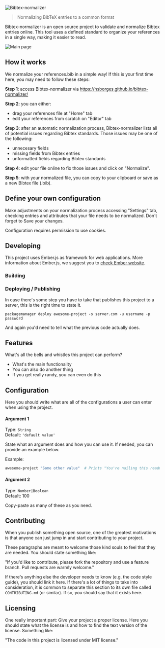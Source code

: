 ![Bibtex-normalizer](public/assets/images/bibtex-normalizer.png)
> Normalizing BibTeX entries to a common format

Bibtex-normalizer is an open source project to validate and normalize Bibtex entries online.
This tool uses a defined standard to organize your references in a single way, making it
easier to read.


![Main page](public/assets/images/steps/mainpage.png)


## How it works

We normalize your references.bib in a simple way! If this is your first time here, you may need to follow these steps:

**Step 1**: access Bibtex-normalizer via https://hsborges.github.io/bibtex-normalizer/


**Step 2**: you can either:

* drag your references file at "Home" tab
* edit your references from scratch on "Editor" tab


**Step 3**: after an automatic normalization process, Bibtex-normalizer lists all of potential issues regarding Bibtex standards. Those issues may be one of the following:

* unnecesary fields
* missing fields from Bibtex entries
* unformatted fields regarding Bibtex standards


**Step 4**: edit your file online to fix those issues and click on "Normalize".


**Step 5**: with your normalized file, you can copy to your clipboard or save as a new Bibtex file (.bib).


## Define your own configuration

Make adjustments on your normalization process accessing "Settings" tab, checking entries and attributes that your file needs to be normalized. Don't forget to Save your changes.

Configuration requires permission to use cookies.

## Developing

This project uses Ember.js as framework for web applications. More information about Ember.js, we suggest you to [check Ember website](https://www.emberjs.com/).

### Building



### Deploying / Publishing

In case there's some step you have to take that publishes this project to a
server, this is the right time to state it.

```shell
packagemanager deploy awesome-project -s server.com -u username -p password
```

And again you'd need to tell what the previous code actually does.

## Features

What's all the bells and whistles this project can perform?
* What's the main functionality
* You can also do another thing
* If you get really randy, you can even do this

## Configuration

Here you should write what are all of the configurations a user can enter when
using the project.

#### Argument 1
Type: `String`  
Default: `'default value'`

State what an argument does and how you can use it. If needed, you can provide
an example below.

Example:
```bash
awesome-project "Some other value"  # Prints "You're nailing this readme!"
```

#### Argument 2
Type: `Number|Boolean`  
Default: 100

Copy-paste as many of these as you need.

## Contributing

When you publish something open source, one of the greatest motivations is that
anyone can just jump in and start contributing to your project.

These paragraphs are meant to welcome those kind souls to feel that they are
needed. You should state something like:

"If you'd like to contribute, please fork the repository and use a feature
branch. Pull requests are warmly welcome."

If there's anything else the developer needs to know (e.g. the code style
guide), you should link it here. If there's a lot of things to take into
consideration, it is common to separate this section to its own file called
`CONTRIBUTING.md` (or similar). If so, you should say that it exists here.

## Licensing

One really important part: Give your project a proper license. Here you should
state what the license is and how to find the text version of the license.
Something like:

"The code in this project is licensed under MIT license."
